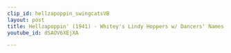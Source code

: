 ```yaml
---
clip_id: hellzapoppin_swingcatsVB
layout: post
title: Hellzapoppin' (1941) - Whitey's Lindy Hoppers w/ Dancers' Names - Harlem Congaroos
youtube_id: dSAOV6XEjXA

---
```


